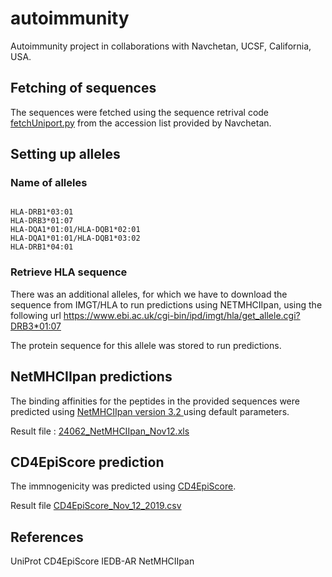 # autoimmunity
Autoimmunity project in collaborations with Navchetan, UCSF, California, USA. 

## Fetching of sequences 
The sequences were fetched using the sequence retrival code <a href="fetchUniport.py">fetchUniport.py</a> from the accession list provided by Navchetan. 

## Setting up alleles 

### Name of alleles

```console
  
HLA-DRB1*03:01
HLA-DRB3*01:07
HLA-DQA1*01:01/HLA-DQB1*02:01	
HLA-DQA1*01:01/HLA-DQB1*03:02
HLA-DRB1*04:01
```

### Retrieve HLA sequence 
There was an additional alleles, for which we have to download the sequence from IMGT/HLA to run predictions using NETMHCIIpan, using the following url <a href="https://www.ebi.ac.uk/cgi-bin/ipd/imgt/hla/get_allele.cgi?DRB3*01:07"> https://www.ebi.ac.uk/cgi-bin/ipd/imgt/hla/get_allele.cgi?DRB3*01:07</a>

The protein sequence for this allele was stored to run predictions. 

## NetMHCIIpan predictions
The binding affinities for the peptides in the provided sequences were predicted using <a href="http://www.cbs.dtu.dk/services/NetMHCIIpan/"> NetMHCIIpan version 3.2 </a> using default parameters. 

Result file : <a href="24062_NetMHCIIpan_Nov12.xls"> 24062_NetMHCIIpan_Nov12.xls </a>

## CD4EpiScore prediction 
The immnogenicity was predicted using <a href="http://tools.iedb.org/CD4episcore/" > CD4EpiScore</a>. 
  
Result file <a href="CD4EpiScore_Nov_12_2019.csv"> CD4EpiScore_Nov_12_2019.csv</a>


## References
UniProt
CD4EpiScore
IEDB-AR
NetMHCIIpan
